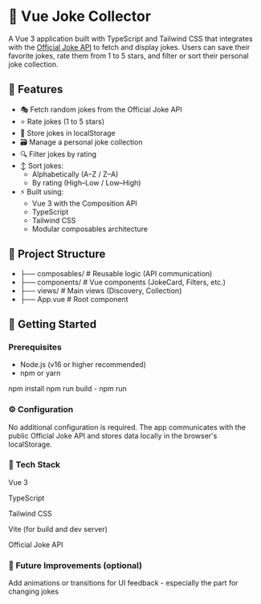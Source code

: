 # 🤣 Vue Joke Collector

A Vue 3 application built with TypeScript and Tailwind CSS that integrates with the [Official Joke API](https://github.com/15Dkatz/official_joke_api) to fetch and display jokes. Users can save their favorite jokes, rate them from 1 to 5 stars, and filter or sort their personal joke collection.

## 📸 Features

- 🎭 Fetch random jokes from the Official Joke API
- ⭐ Rate jokes (1 to 5 stars)
- 💾 Store jokes in localStorage
- 🗃️ Manage a personal joke collection
- 🔍 Filter jokes by rating
- ↕️ Sort jokes:
  - Alphabetically (A–Z / Z–A)
  - By rating (High–Low / Low–High)
- ⚡ Built using:
  - Vue 3 with the Composition API
  - TypeScript
  - Tailwind CSS
  - Modular composables architecture

## 🧱 Project Structure

- ├── composables/ # Reusable logic (API communication)
- ├── components/ # Vue components (JokeCard, Filters, etc.)
- ├── views/ # Main views (Discovery, Collection)
- ├── App.vue # Root component

## 🚀 Getting Started

### Prerequisites

- Node.js (v16 or higher recommended)
- npm or yarn

npm install
npm run build - npm run

### ⚙️ Configuration

No additional configuration is required. The app communicates with the public Official Joke API and stores data locally in the browser's localStorage.

### 🔧 Tech Stack

Vue 3

TypeScript

Tailwind CSS

Vite (for build and dev server)

Official Joke API

### 🧪 Future Improvements (optional)

Add animations or transitions for UI feedback - especially the part for changing jokes

